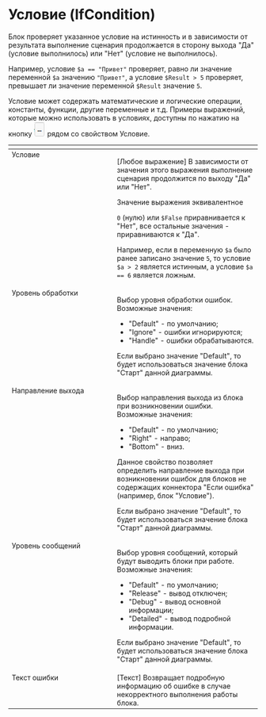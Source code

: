 # Условие (IfCondition)

Блок проверяет указанное условие на истинность и в зависимости от результата выполнение сценария продолжается в сторону выхода "Да" (условие выполнилось) или "Нет" (условие не выполнилось).&#x20;

Например, условие `$a == "Привет"` проверяет, равно ли значение переменной `$a` значению `"Привет"`, а условие `$Result > 5` проверяет, превышает ли значение переменной `$Result` значение `5`.&#x20;

Условие может содержать математические и логические операции, константы, функции, другие переменные и т.д. Примеры выражений, которые можно использовать в условиях, доступны по нажатию на кнопку ![](<../../../.gitbook/assets/изображение (1) (1) (1) (1) (1) (1) (1) (1) (1) (1) (1) (1) (1) (1) (1) (1) (1) (1).png>) рядом со свойством Условие.

<table data-header-hidden><thead><tr><th width="235" valign="top"></th><th width="323" valign="top"></th></tr></thead><tbody><tr><td valign="top">Условие</td><td valign="top"><p>[Любое выражение] В зависимости от значения этого выражения выполнение сценария продолжится по выходу "Да" или "Нет". </p><p></p><p>Значение выражения эквивалентное </p><p><code>0</code> (нулю) или <code>$False</code> приравнивается к "Нет", все остальные значения - приравниваются к "Да". </p><p></p><p>Например, если в переменную <code>$a</code> было ранее записано значение <code>5</code>, то условие <code>$a > 2</code> является истинным, а условие <code>$a == 6</code> является ложным.</p></td></tr><tr><td valign="top">Уровень обработки</td><td valign="top"><p>Выбор уровня обработки ошибок. Возможные значения: </p><ul><li>"Default" - по умолчанию; </li><li>"Ignore" - ошибки игнорируются; </li><li>"Handle" - ошибки обрабатываются. </li></ul><p>Если выбрано значение "Default", то будет использоваться значение блока "Старт" данной диаграммы.</p></td></tr><tr><td valign="top">Направление выхода</td><td valign="top"><p>Выбор направления выхода из блока при возникновении ошибки. Возможные значения: </p><ul><li>"Default" - по умолчанию; </li><li>"Right" - направо; </li><li>"Bottom" - вниз. </li></ul><p>Данное свойство позволяет определить направление выхода при возникновении ошибок для блоков не содержащих коннектора "Если ошибка" (например, блок "Условие"). </p><p></p><p>Если выбрано значение "Default", то будет использоваться значение блока "Старт" данной диаграммы.</p></td></tr><tr><td valign="top">Уровень сообщений</td><td valign="top"><p>Выбор уровня сообщений, который будут выводить блоки при работе. Возможные значения: </p><ul><li>"Default" - по умолчанию; </li><li>"Release" - вывод отключен; </li><li>"Debug" - вывод основной информации; </li><li>"Detailed" - вывод подробной информации. </li></ul><p>Если выбрано значение "Default", то будет использоваться значение блока "Старт" данной диаграммы.</p></td></tr><tr><td valign="top">Текст ошибки</td><td valign="top">[Текст] Возвращает подробную информацию об ошибке в случае некорректного выполнения работы блока.</td></tr></tbody></table>
